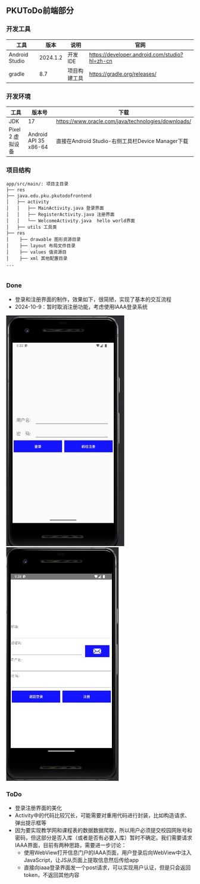 ## PKUToDo前端部分
### 开发工具
| 工具             | 版本        |说明     | 官网                                            |
|----------------|-----------|--------| ----------------------------------------------- |
| Android Studio | 2024.1.2  | 开发IDE       |   https://developer.android.com/studio?hl=zh-cn    |
| gradle         | 8.7       | 项目构建工具 |   https://gradle.org/releases/      |

### 开发环境
| 工具           | 版本号                           | 下载                                                 |
|--------------|-------------------------------|----------------------------------------------------|
| JDK          | 17                            | https://www.oracle.com/java/technologies/downloads/ |
| Pixel 2 虚拟设备 | Android API 35 x86-64 | 直接在Android Studio-右侧工具栏Device Manager下载            |                                            |


### 项目结构
```plaintext
app/src/main/: 项目主目录
├── res
├── java.edu.pku.pkutodofrontend
│   ├── activity
│   │   ├── MainActivity.java 登录界面
│   │   ├── RegisterActivity.java 注册界面
│   │   └── WelcomeActivity.java  hello world界面
│   ├── utils 工具类
├── res
│    ├── drawable 图形资源目录
│    ├── layout 布局文件目录
│    ├── values 值资源目
│    ├── xml 其他配置目录
...
   
```


### Done
- 登录和注册界面的制作，效果如下，很简陋，实现了基本的交互流程
- 2024-10-9：暂时取消注册功能，考虑使用IAAA登录系统

![](./document/shows/微信截图_20241007173241.png)
![](./document/shows/微信截图_20241007173850.png)


### ToDo
- 登录注册界面的美化
- Activity中的代码比较冗长，可能需要对重用代码进行封装，比如构造请求、弹出提示框等
- 因为要实现教学网和课程表的数据数据爬取，所以用户必须提交校园网账号和密码，但这部分是否入库（或者是否有必要入库）暂时不确定。我们需要请求IAAA界面，目前有两种思路，需要进一步讨论：
    - 使用WebView打开信息门户的IAAA页面，用户登录后向WebView中注入JavaScript，让JS从页面上提取信息然后传给app
    - 直接向iaaa登录界面发一个post请求，可以实现用户认证，但是只会返回token，不返回其他内容


